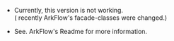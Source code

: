 * Currently, this version is not working.  
( recently ArkFlow's facade-classes were changed.)

* See. ArkFlow's Readme for more information.
